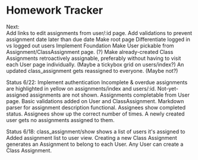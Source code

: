 Homework Tracker
================

Next:  
Add links to edit assignments from user/:id page.
Add validations to prevent assignment date later than due date
Make root page
Differentiate logged in vs logged out users
Implement Foundation
Make User pickable from Assignment/ClassAssignment page. (?)
Make already-created Class Assignments retroactively assignable, preferably without having to visit each User page individually. (Maybe a tickybox grid on users/index?)
An updated class_assignment gets reassigned to everyone. (Maybe not?)

Status 6/22:
Implement authentication
Incomplete & overdue assignments are highlighted in yellow on assignments/index and users/:id.
Not-yet-assigned assignments are not shown.
Assignments completable from User page.
Basic validations added on User and ClassAssignment.
Markdown parser for assignment description functional.
Assignees show completed status.
Assignees show up the correct number of times.
A newly created user gets no assignments assigned to them.  

Status 6/18:
class_assignment/show shows a list of users it's assigned to
Added assignment list to user view.
Creating a new Class Assignment generates an Assignment to belong to each User.
Any User can create a Class Assignment.  
